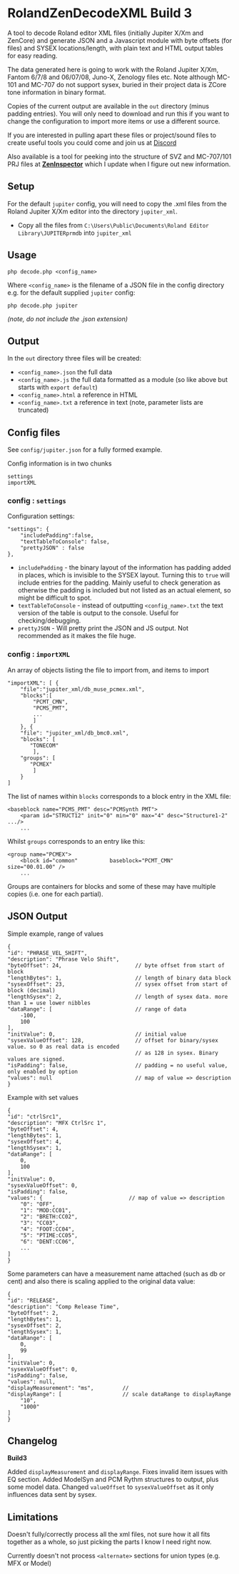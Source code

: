 # RolandZenDecodeXML Build 3
A tool to decode Roland editor XML files (initially Jupiter X/Xm and ZenCore) and generate JSON and a Javascript module with byte offsets (for files)
and SYSEX locations/length, with plain text and HTML output tables for easy reading.

The data generated here is going to work with the Roland Jupiter X/Xm, Fantom 6/7/8 and 06/07/08, Juno-X, Zenology files etc. Note although MC-101 and MC-707 do not support sysex, buried in their project data is ZCore tone information in binary format.

Copies of the current output are available in the `out` directory (minus padding entries). You will only need to download and run this if you want to change the configuration to import more items or use a different source.

If you are interested in pulling apart these files or project/sound files to create useful tools you could come and join us at [Discord](https://discord.gg/Kf7gEDFzfV)

Also available is a tool for peeking into the structure of SVZ and MC-707/101 PRJ files at [**ZenInspector**](https://unrelated-domainname.com/zeninspector/) which I update when I figure out new information.

## Setup

For the default `jupiter` config, you will need to copy the .xml files from the
Roland Jupiter X/Xm editor into the directory `jupiter_xml`.

- Copy all the files from `C:\Users\Public\Documents\Roland Editor Library\JUPITERprmdb` into `jupiter_xml`

## Usage

    php decode.php <config_name>

Where `<config_name>` is the filename of a JSON file in the config directory e.g. for the default supplied `jupiter` config:

    php decode.php jupiter

*(note, do not include the .json extension)*

## Output
In the `out` directory three files will be created:

- `<config_name>.json` the full data
- `<config_name>.js` the full data formatted as a module (so like above but starts with `export default`)
- `<config_name>.html` a reference in HTML
- `<config_name>.txt` a reference in text (note, parameter lists are truncated)

## Config files

See `config/jupiter.json` for a fully formed example.

Config information is in two chunks

    settings
    importXML

### config : `settings`
Configuration settings:

    "settings": {
        "includePadding":false,
        "textTableToConsole": false,
        "prettyJSON" : false
    },

- `includePadding` - the binary layout of the information has padding added in places, which is invisible to the SYSEX layout. Turning this to `true` will include entries for the padding. Mainly useful to check generation as otherwise the padding is included but not listed as an actual element, so might be difficult to spot.
- `textTableToConsole` - instead of outputting `<config_name>.txt` the text version of the table is output to the console. Useful for checking/debugging.
- `prettyJSON` - Will pretty print the JSON and JS output. Not recommended as it makes the file huge.

### config : `importXML`

An array of objects listing the file to import from, and items to import

    "importXML": [ {
        "file":"jupiter_xml/db_muse_pcmex.xml",
        "blocks":[
            "PCMT_CMN",
            "PCMS_PMT",
            ...
            ]
        }, {
        "file": "jupiter_xml/db_bmc0.xml",
        "blocks": [
           "TONECOM"
            ],
        "groups": [
           "PCMEX"
            ]
        }
    ]

The list of names within `blocks` corresponds to a block entry in the XML file:

    <baseblock name="PCMS_PMT" desc="PCMSynth PMT">
	    <param id="STRUCT12" init="0" min="0" max="4" desc="Structure1-2" .../>
        ...

Whilst `groups` corresponds to an entry like this:

    <group name="PCMEX">
	    <block id="common"			baseblock="PCMT_CMN"						size="00.01.00" />
        ...

Groups are containers for blocks and some of these may have multiple copies (i.e. one for each partial).

## JSON Output
Simple example, range of values
```
{
"id": "PHRASE_VEL_SHIFT",
"description": "Phrase Velo Shift",
"byteOffset": 24,                       // byte offset from start of block
"lengthBytes": 1,                       // length of binary data block
"sysexOffset": 23,                      // sysex offset from start of block (decimal)
"lengthSysex": 2,                       // length of sysex data. more than 1 = use lower nibbles
"dataRange": [                          // range of data 
    -100,
    100
],
"initValue": 0,                         // initial value
"sysexValueOffset": 128,                // offset for binary/sysex value. so 0 as real data is encoded 
                                        // as 128 in sysex. Binary values are signed. 
"isPadding": false,                     // padding = no useful value, only enabled by option
"values": null                          // map of value => description
}
```
Example with set values
```
{
"id": "ctrlSrc1",
"description": "MFX CtrlSrc 1",
"byteOffset": 4,
"lengthBytes": 1,
"sysexOffset": 4,
"lengthSysex": 1,
"dataRange": [
    0,
    100
],
"initValue": 0,
"sysexValueOffset": 0,
"isPadding": false,
"values": {                           // map of value => description
    "0": "OFF",
    "1": "MOD:CC01",
    "2": "BRETH:CC02",
    "3": "CC03",
    "4": "FOOT:CC04",
    "5": "PTIME:CC05",
    "6": "DENT:CC06",
    ...
]
}
```
Some parameters can have a measurement name attached (such as db or cent) and also there is scaling applied to the original data value:
```
{
"id": "RELEASE",
"description": "Comp Release Time",
"byteOffset": 2,
"lengthBytes": 1,
"sysexOffset": 2,
"lengthSysex": 1,
"dataRange": [
    0,
    99
],
"initValue": 0,
"sysexValueOffset": 0,
"isPadding": false,
"values": null,
"displayMeasurement": "ms",         // 
"displayRange": [                   // scale dataRange to displayRange
    "10",
    "1000"
]
}
```

## Changelog
**Build3**

Added `displayMeasurement` and `displayRange`. Fixes invalid item issues with EQ section.
Added ModelSyn and PCM Rythm structures to output, plus some model data.
Changed `valueOffset` to `sysexValueOffset` as it only influences data sent by sysex.

## Limitations

Doesn't fully/correctly process all the xml files, not sure how it all fits together as a whole, so just picking the parts I know I need right now.

Currently doesn't not process `<alternate>` sections for union types (e.g. MFX or Model)
